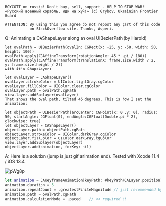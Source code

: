 ```
BOYCOTT on russia! Don't buy, sell, support - HELP TO STOP WAR!
«Русский военный корабль, иди на хуй!» (c) Grybov, Ukrainian Frontier Guard

ATTENTION: By using this you agree do not repost any part of this code
           on StackOverflow site. Thanks, Asperi.
```

Q: Animating a CAShapeLayer along an oval UIBezierPath (by Harold)

```
let ovalPath = UIBezierPath(ovalIn: CGRect(x: -25, y: -50, width: 50, height: 100))
ovalPath.apply(CGAffineTransform(rotationAngle: 45 * .pi / 180))
ovalPath.apply(CGAffineTransform(translationX: frame.size.width / 2, y: frame.size.height / 2))
with it's ShapeLayer:

let ovalLayer = CAShapeLayer()
ovalLayer.strokeColor = UIColor.lightGray.cgColor
ovalLayer.fillColor = UIColor.clear.cgColor
ovalLayer.path = ovalPath.cgPath
view.layer.addSublayer(ovalLayer)
That shows the oval path, tilted 45 degrees. This is how I set the animation:

let objectPath = UIBezierPath(arcCenter: CGPoint(x: 0 ,y: 0), radius: 50, startAngle: CGFloat(0), endAngle:CGFloat(Double.pi * 2), clockwise: true)
let objectLayer = CAShapeLayer()
objectLayer.path = objectPath.cgPath
objectLayer.strokeColor = UIColor.darkGray.cgColor
objectLayer.fillColor = UIColor.darkGray.cgColor
view.layer.addSublayer(objectLayer)
objectLayer.add(animation, forKey: nil)
```

A: Here is a solution (jump is just gif animation end). Tested with Xcode 11.4 / iOS 13.4

![pWg8p](https://user-images.githubusercontent.com/62171579/173739662-84f2631b-e563-41f7-94e2-733cf6ba1606.gif)


```swift
let animation = CAKeyframeAnimation(keyPath: #keyPath(CALayer.position))
animation.duration = 5
animation.repeatCount = .greatestFiniteMagnitude // just recommended by Apple
animation.path = ovalPath.cgPath
animation.calculationMode = .paced    // << required !!
```
